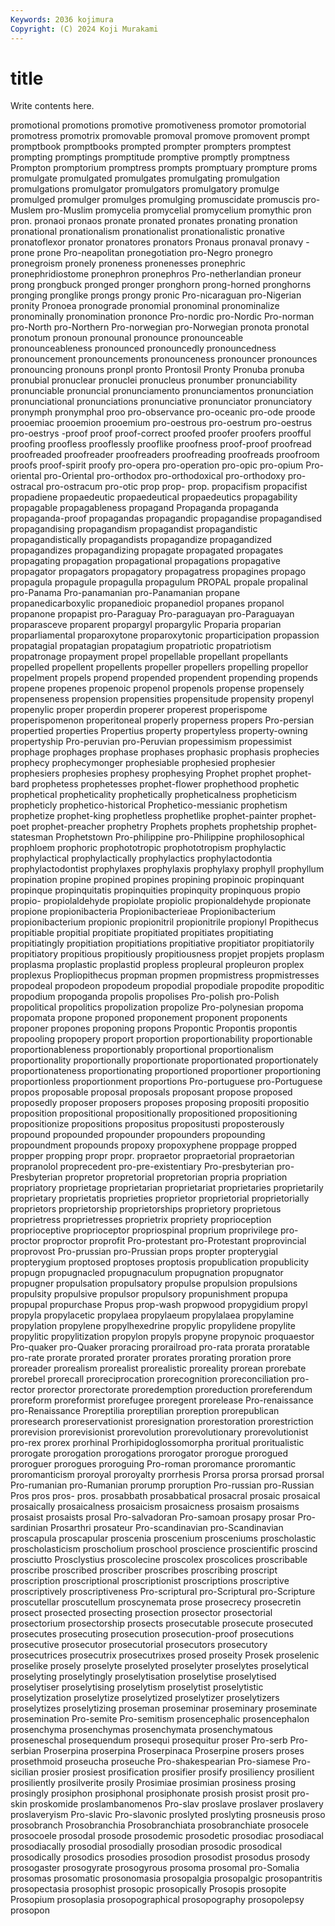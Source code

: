 ```yaml
---
Keywords: 2036 kojimura
Copyright: (C) 2024 Koji Murakami
---
```


# title

Write contents here.



promotional
promotions promotive promotiveness promotor promotorial promotress promotrix promovable promoval promove
promovent prompt promptbook promptbooks prompted prompter prompters promptest prompting promptings
promptitude promptive promptly promptness Prompton promptorium promptress prompts promptuary prompture
proms promulgate promulgated promulgates promulgating promulgation promulgations promulgator promulgators promulgatory
promulge promulged promulger promulges promulging promuscidate promuscis pro-Muslem pro-Muslim promycelia
promycelial promycelium promythic pron pron. pronaoi pronaos pronate pronated pronates
pronating pronation pronational pronationalism pronationalist pronationalistic pronative pronatoflexor pronator pronatores
pronators Pronaus pronaval pronavy -prone prone Pro-neapolitan pronegotiation pro-Negro pronegro
pronegroism pronely proneness pronenesses pronephric pronephridiostome pronephron pronephros Pro-netherlandian proneur
prong prongbuck pronged pronger pronghorn prong-horned pronghorns pronging pronglike prongs
prongy pronic Pro-nicaraguan pro-Nigerian pronity Pronoea pronograde pronomial pronominal pronominalize
pronominally pronomination prononce Pro-nordic pro-Nordic Pro-norman pro-North pro-Northern Pro-norwegian pro-Norwegian
pronota pronotal pronotum pronoun pronounal pronounce pronounceable pronounceableness pronounced pronouncedly
pronouncedness pronouncement pronouncements pronounceness pronouncer pronounces pronouncing pronouns pronpl pronto
Prontosil Pronty Pronuba pronuba pronubial pronuclear pronuclei pronucleus pronumber pronunciability
pronunciable pronuncial pronunciamento pronunciamentos pronunciation pronunciational pronunciations pronunciative pronunciator pronunciatory
pronymph pronymphal proo pro-observance pro-oceanic pro-ode proode prooemiac prooemion prooemium
pro-oestrous pro-oestrum pro-oestrus pro-oestrys -proof proof proof-correct proofed proofer proofers
proofful proofing proofless prooflessly prooflike proofness proof-proof proofread proofreaded proofreader
proofreaders proofreading proofreads proofroom proofs proof-spirit proofy pro-opera pro-operation pro-opic
pro-opium Pro-oriental pro-Oriental pro-orthodox pro-orthodoxical pro-orthodoxy pro-ostracal pro-ostracum pro-otic prop
prop- prop. propacifism propacifist propadiene propaedeutic propaedeutical propaedeutics propagability propagable
propagableness propagand Propaganda propaganda propaganda-proof propagandas propagandic propagandise propagandised propagandising
propagandism propagandist propagandistic propagandistically propagandists propagandize propagandized propagandizes propagandizing propagate
propagated propagates propagating propagation propagational propagations propagative propagator propagators propagatory
propagatress propagines propago propagula propagule propagulla propagulum PROPAL propale propalinal
pro-Panama Pro-panamanian pro-Panamanian propane propanedicarboxylic propanedioic propanediol propanes propanol propanone
propapist pro-Paraguay Pro-paraguayan pro-Paraguayan proparasceve proparent propargyl propargylic Proparia proparian
proparliamental proparoxytone proparoxytonic proparticipation propassion propatagial propatagian propatagium propatriotic propatriotism
propatronage propayment propel propellable propellant propellants propelled propellent propellents propeller
propellers propelling propellor propelment propels propend propended propendent propending propends
propene propenes propenoic propenol propenols propense propensely propenseness propension propensities
propensitude propensity propenyl propenylic proper properdin properer properest properispome properispomenon
properitoneal properly properness propers Pro-persian propertied properties Propertius property propertyless
property-owning propertyship Pro-peruvian pro-Peruvian propessimism propessimist prophage prophages prophase prophases
prophasic prophasis prophecies prophecy prophecymonger prophesiable prophesied prophesier prophesiers prophesies
prophesy prophesying Prophet prophet prophet-bard prophetess prophetesses prophet-flower prophethood prophetic
prophetical propheticality prophetically propheticalness propheticism propheticly prophetico-historical Prophetico-messianic prophetism prophetize
prophet-king prophetless prophetlike prophet-painter prophet-poet prophet-preacher prophetry Prophets prophets prophetship
prophet-statesman Prophetstown Pro-philippine pro-Philippine prophilosophical prophloem prophoric prophototropic prophototropism prophylactic
prophylactical prophylactically prophylactics prophylactodontia prophylactodontist prophylaxes prophylaxis prophylaxy prophyll prophyllum
propination propine propined propines propining propinoic propinquant propinque propinquitatis propinquities
propinquity propinquous propio propio- propiolaldehyde propiolate propiolic propionaldehyde propionate propione
propionibacteria Propionibacterieae Propionibacterium propionibacterium propionic propionitril propionitrile propionyl Propithecus propitiable
propitial propitiate propitiated propitiates propitiating propitiatingly propitiation propitiations propitiative propitiator
propitiatorily propitiatory propitious propitiously propitiousness propjet propjets proplasm proplasma proplastic
proplastid propless propleural propleuron proplex proplexus Propliopithecus propman propmen propmistress
propmistresses propodeal propodeon propodeum propodial propodiale propodite propoditic propodium propoganda
propolis propolises Pro-polish pro-Polish propolitical propolitics propolization propolize Pro-polynesian propoma
propomata propone proponed proponement proponent proponents proponer propones proponing propons
Propontic Propontis propontis propooling propopery proport proportion proportionability proportionable proportionableness
proportionably proportional proportionalism proportionality proportionally proportionate proportionated proportionately proportionateness proportionating
proportioned proportioner proportioning proportionless proportionment proportions Pro-portuguese pro-Portuguese propos proposable
proposal proposals proposant propose proposed proposedly proposer proposers proposes proposing
propositi propositio proposition propositional propositionally propositioned propositioning propositionize propositions propositus
propositusti proposterously propound propounded propounder propounders propounding propoundment propounds propoxy
propoxyphene proppage propped propper propping propr propr. propraetor propraetorial propraetorian
propranolol proprecedent pro-pre-existentiary Pro-presbyterian pro-Presbyterian propretor propretorial propretorian propria propriation
propriatory proprietage proprietarian proprietariat proprietaries proprietarily proprietary proprietatis proprieties proprietor
proprietorial proprietorially proprietors proprietorship proprietorships proprietory proprietous proprietress proprietresses proprietrix
propriety proprioception proprioceptive proprioceptor propriospinal proprium proprivilege pro-proctor proproctor proprofit
Pro-protestant pro-Protestant proprovincial proprovost Pro-prussian pro-Prussian props propter propterygial propterygium
proptosed proptoses proptosis propublication propublicity propugn propugnacled propugnaculum propugnation propugnator
propugner propulsation propulsatory propulse propulsion propulsions propulsity propulsive propulsor propulsory
propunishment propupa propupal propurchase Propus prop-wash propwood propygidium propyl propyla
propylacetic propylaea propylaeum propylalaea propylamine propylation propylene propylhexedrine propylic propylidene
propylite propylitic propylitization propylon propyls propyne propynoic proquaestor Pro-quaker pro-Quaker
proracing prorailroad pro-rata prorata proratable pro-rate prorate prorated prorater prorates
prorating proration prore proreader prorealism prorealist prorealistic proreality prorean prorebate
prorebel prorecall proreciprocation prorecognition proreconciliation pro-rector prorector prorectorate proredemption proreduction
proreferendum proreform proreformist prorefugee proregent prorelease Pro-renaissance pro-Renaissance Proreptilia proreptilian
proreption prorepublican proresearch proreservationist proresignation prorestoration prorestriction prorevision prorevisionist prorevolution
prorevolutionary prorevolutionist pro-rex prorex prorhinal Prorhipidoglossomorpha proritual proritualistic prorogate prorogation
prorogations prorogator prorogue prorogued proroguer prorogues proroguing Pro-roman proromance proromantic
proromanticism proroyal proroyalty prorrhesis Prorsa prorsa prorsad prorsal Pro-rumanian pro-Rumanian
prorump proruption Pro-russian pro-Russian Pros pros pros- pros. prosabbath prosabbatical
prosacral prosaic prosaical prosaically prosaicalness prosaicism prosaicness prosaism prosaisms prosaist
prosaists prosal Pro-salvadoran Pro-samoan prosapy prosar Pro-sardinian Prosarthri prosateur Pro-scandinavian
pro-Scandinavian proscapula proscapular proscenia proscenium prosceniums proscholastic proscholasticism proscholium proschool
proscience proscientific proscind prosciutto Prosclystius proscolecine proscolex proscolices proscribable proscribe
proscribed proscriber proscribes proscribing proscript proscription proscriptional proscriptionist proscriptions proscriptive
proscriptively proscriptiveness Pro-scriptural pro-Scriptural pro-Scripture proscutellar proscutellum proscynemata prose prosecrecy
prosecretin prosect prosected prosecting prosection prosector prosectorial prosectorium prosectorship prosects
prosecutable prosecute prosecuted prosecutes prosecuting prosecution prosecution-proof prosecutions prosecutive prosecutor
prosecutorial prosecutors prosecutory prosecutrices prosecutrix prosecutrixes prosed proseity Prosek proselenic
proselike prosely proselyte proselyted proselyter proselytes proselytical proselyting proselytingly proselytisation
proselytise proselytised proselytiser proselytising proselytism proselytist proselytistic proselytization proselytize proselytized
proselytizer proselytizers proselytizes proselytizing proseman proseminar proseminary proseminate prosemination Pro-semite
Pro-semitism prosencephalic prosencephalon prosenchyma prosenchymas prosenchymata prosenchymatous proseneschal prosequendum prosequi
prosequitur proser Pro-serb Pro-serbian Proserpina proserpina Proserpinaca Proserpine prosers proses
prosethmoid proseucha proseuche Pro-shakespearian Pro-siamese Pro-sicilian prosier prosiest prosification prosifier
prosify prosiliency prosilient prosiliently prosilverite prosily Prosimiae prosimian prosiness prosing
prosingly prosiphon prosiphonal prosiphonate prosish prosist prosit pro-skin proskomide proslambanomenos
Pro-slav proslave proslaver proslavery proslaveryism Pro-slavic Pro-slavonic proslyted proslyting prosneusis
proso prosobranch Prosobranchia Prosobranchiata prosobranchiate prosocele prosocoele prosodal prosode prosodemic
prosodetic prosodiac prosodiacal prosodiacally prosodial prosodially prosodian prosodic prosodical prosodically
prosodics prosodies prosodion prosodist prosodus prosody prosogaster prosogyrate prosogyrous prosoma
prosomal pro-Somalia prosomas prosomatic prosonomasia prosopalgia prosopalgic prosopantritis prosopectasia prosophist
prosopic prosopically Prosopis prosopite Prosopium prosoplasia prosopographical prosopography prosopolepsy prosopon
